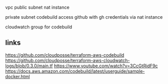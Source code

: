 vpc
public subnet
    nat instance

private subnet
    codebuild
        access github with gh credentials via nat instance

cloudwatch group for codebuild



links
---
https://github.com/cloudposse/terraform-aws-codebuild
https://github.com/cloudposse/terraform-aws-cloudwatch-logs/blob/0.3.0/main.tf
https://www.youtube.com/watch?v=3CcGtRidF9c
https://docs.aws.amazon.com/codebuild/latest/userguide/sample-docker.html
